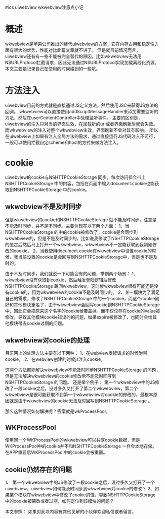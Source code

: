 #ios uiwebview wkwebview注意点小记
# 概述

wkwebview是苹果公司推出的替代uiwebview的方案，它在内存占用和稳定性方面有很大的优势，性能对比此篇文章就不讲了。 但是就目前情况而言，uiwebview还有有一些不能被完全替代的原因，比如wkwebview无法用NSURLProtocol拦截请求，因此无法通过NSURLProtocol实现加载离线化资源。 本文主要是记录自己在使用的时候碰到的一些坑。

# 方法注入

uiwebview目前的方式就是直接通过JS定义方法，然后使用JSC来获得JS方法的回调。 wkwebview可以直接使用addScriptMessageHandler来添加需要监听的方法，然后在userContentController中处理监听事件。 主要的区别是，uiwebview的注入只对当前界面生效，在加载新的url或者界面刷新后就会失效。而wkwebview的注入对整个wkwebview生效，界面刷新不会对其有影响。 所以在uiwebview上如果有注入全局方法的需求，通过直接运行JS代码注入不可行，一般可以使用拦截自定scheme和host的方式来做方法注入。

# cookie

uiwebview的cookie与NSHTTPCookieStorage 同步，每次访问都会带上NSHTTPCookieStorage 中的内容，包括在页面中输入document.cookie也能获取到NSHTTPCookieStorage 中的cookie。

## wkwebview不是及时同步

但是wkwebview的cookie和NSHTTPCookieStorage 就不能及时同步，注意是不能及时同步，并不是不同步。主要体现在以下两个方面： 1、当NSHTTPCookieStorage 的中的cookie被修改了，cookie是会同步到wkwebview的，但是不是及时同步的，比如说我修改了NSHTTPCookieStorage的值之后然后马上打开一个wkwebview，wkwebview不一定能获取到我刚刚修改的cookie。 2、当我使用document.cookie在wkwebview中设置cookie的时候，我当前设置的cookie是会回写到NSHTTPCookieStorage中，但是也不是及时的。

由于不及时同步，我们就说一下可能会有的问题，举例两个场景： 1、wkwebview没有获取到cookie，然后触发登陆逻辑后修改NSHTTPCookieStorage 跳回wkwebview，这时候wkwebview很有可能还是没有cookie的，因为wkwebview的cookie不是及时同步的。 2、某一模块为了满足自己的需求，修改了NSHTTPCookieStorage 中的一个cookie，而这个cookie刚好和其他模块重名了，由于wkwebview会回写cookie到NSHTTPCookieStorage 中，因此它会把原来这个名字的cookie给覆盖掉。而不仅仅存在cookie的value被修改，导致其他模块cookie错误的的问题，如果expire被修改了，也同时会给其他模块带去cookie过期的问题。

## wkwebview对cookie的处理

目前网上的处理方法主要有以下两种： 1、在webview发起请求的时候附带cookie。 2、在webview创建的时候js注入cookie。

这两个方法都能解决wkwebview不能及时同步NSHTTPCookieStorage 的问题，但是无法解决wkwebview的cookie修改后不能及时回写到NSHTTPCookieStorage 的问题。 还是举个例子： 第一个wkwebview中的JS修改了一段cookie之后，没过多久又打开了第二个wkwebview，第二个wkwebview是很可能获取不到第一个wkwebview对cookie的修改的。最根本原因就是由于wkwebview的cookie无法及时回写到NSHTTPCookieStorage 。

那么这种情况如何解决呢？答案就是wkProcessPool。

## WKProcessPool

使用同一个WKProcessPool的wkwebview可以共享cookie数据，但是WKProcessPool中的cookie并不和NSHTTPCookieStorage 一样会本地存储。在APP重启后WKProcessPool中的cookie会被重置。

## cookie仍然存在的问题

1、 第一个wkwebview中的JS修改了一段cookie之后，没过多久又打开了一个uiwebview，uiwebview如何能及时同步到wkwebview对cookie的修改？ 2、如果某个模块在wkwebview中修改了cookie的值，导致NSHTTPCookieStorage 中的cookie被篡改或者过期，如何定位到该模块的问题？

>  
 本文参照： 
 如果对此块内容有其他见解的小伙伴欢迎私信或者留言。 

